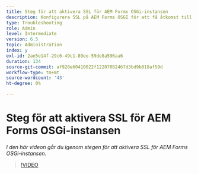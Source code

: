 ```yaml
---
title: Steg för att aktivera SSL för AEM Forms OSGi-instansen
description: Konfigurera SSL på AEM Forms OSGI för att få åtkomst till AEM via HTTPS
type: Troubleshooting
role: Admin
level: Intermediate
version: 6.5
topic: Administration
index: y
exl-id: 2ae5e14f-29c6-49c1-89ee-59de8a596aa6
duration: 134
source-git-commit: af928e60410022f12207082467d3bd9b818af59d
workflow-type: tm+mt
source-wordcount: '43'
ht-degree: 0%

---
```


# Steg för att aktivera SSL för AEM Forms OSGi-instansen

*I den här videon går du igenom stegen för att aktivera SSL för AEM Forms OSGi-instansen.*

>[!VIDEO](https://video.tv.adobe.com/v/335524?quality=12&learn=on)
